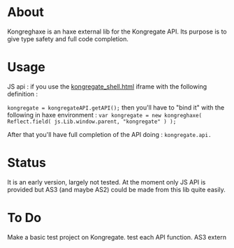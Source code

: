 About
=====
Kongreghaxe is an haxe external lib for the Kongregate API.
Its purpose is to give type safety and full code completion. 

Usage
=====
JS api :
if you use the [kongregate_shell.html](http://developers.kongregate.com/docs/api-overview/client-api "Source page") iframe with the following definition :

``kongregate = kongregateAPI.getAPI();``
then you'll have to "bind it" with the following in haxe environment :
``var kongregate = new kongreghaxe( Reflect.field( js.Lib.window.parent, "kongregate" ) );``

After that you'll have full completion of the API doing :
``kongregate.api.``

Status
======
It is an early version, largely not tested.
At the moment only JS API is provided but AS3 (and maybe AS2) could be made from this lib quite easily.

To Do
=====
Make a basic test project on Kongregate.
test each API function.
AS3 extern